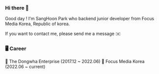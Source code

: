 ### Hi there 👋

Good day ! I'm SangHoon Park who backend junior developer from Focus Media Korea, Republic of korea.

If you want to contact me, please send me a message ✉️

### 🖥 Career
🏢 The Dongwha Enterprise (2017.12 ~ 2022.06)
🏢 Focus Media Korea (2022.06 ~ current)

<!--
**babysean/babysean** is a ✨ _special_ ✨ repository because its `README.md` (this file) appears on your GitHub profile.

Here are some ideas to get you started:

- 🔭 I’m currently working on ...
- 🌱 I’m currently learning ...
- 👯 I’m looking to collaborate on ...
- 🤔 I’m looking for help with ...
- 💬 Ask me about ...
- 📫 How to reach me: ...
- 😄 Pronouns: ...
- ⚡ Fun fact: ...
-->

